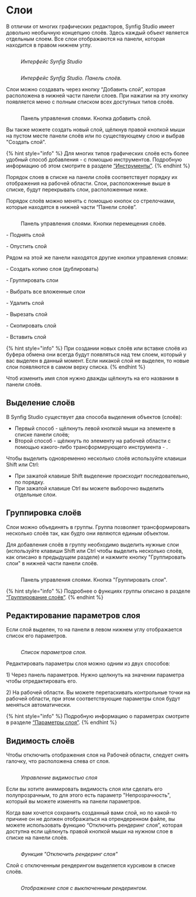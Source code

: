 # Слои

В отличии от многих графических редакторов, Synfig Studio имеет довольно необычную концепцию слоёв. Здесь каждый объект является отдельным слоем. Все слои отображаются на панели, которая находится в правом нижнем угл&#x443;_._

<figure><img src="../.gitbook/assets/pasted image 0.png" alt=""><figcaption><p><em>Интерфейс Synfig Studio</em></p></figcaption></figure>

<figure><img src="../.gitbook/assets/016-2 (1).png" alt=""><figcaption><p><em>Интерфейс Synfig Studio. Панель слоёв.</em></p></figcaption></figure>

Слои можно создавать через кнопку “Добавить слой”, которая расположена в нижней части панели слоев. При нажатии на эту кнопку появляется меню с полным списком всех доступных типов слоёв.

<figure><img src="../.gitbook/assets/018-1.png" alt=""><figcaption><p>Панель управления слоями. Кнопка добавить слой.</p></figcaption></figure>

Вы также можете создать новый слой, щёлкнув правой кнопкой мыши на пустом месте панели слоёв или по существующему слою и выбрав "Создать слой".

{% hint style="info" %}
Для многих типов графических слоёв есть более удобный способ добавления  - с помощью инструментов. Подробную информацию об этом смотрите в разделе [“Инструменты”](instrumenty.md).
{% endhint %}

Порядок слоев в списке на панели слоёв соответствует порядку их отображения на рабочей области.  Слои, расположенные выше в списке, будут перекрывать слои, расположенные ниже.

Порядок слоёв можно менять с помощью кнопок со стрелочками, которые находятся в нижней части “Панели слоёв”.

<figure><img src="../.gitbook/assets/018-2 (1).png" alt=""><figcaption><p>Панель управления слоями. Кнопки перемещения слоёв.</p></figcaption></figure>

<img src="../.gitbook/assets/layerup.png" alt="" data-size="line">- Поднять слой

<img src="../.gitbook/assets/layerdown.png" alt="" data-size="line">- Опустить слой

Рядом  на этой же панели находятся другие кнопки управления слоями:&#x20;

<img src="../.gitbook/assets/duplicate_icon.png" alt="" data-size="line">- Создать копию слоя (дублировать)

<img src="../.gitbook/assets/group_icon.png" alt="" data-size="line">- Группировать слои

<img src="../.gitbook/assets/select_all_child_layers_icon.png" alt="" data-size="line">- Выбрать все вложенные слои

<img src="../.gitbook/assets/delete_layer (1).png" alt="" data-size="line">- Удалить слой

<img src="../.gitbook/assets/tool_cutout_icon (1) (1).png" alt="" data-size="line">- Вырезать слой

<img src="../.gitbook/assets/copy_layer.png" alt="" data-size="line">- Скопировать слой

<img src="../.gitbook/assets/paste_layer.png" alt="" data-size="line">- Вставить слой

{% hint style="info" %}
При создании новых слоёв или вставке слоёв из буфера обмена они всегда будут появляться над тем слоем, который у вас выделен в данный момент. Если никакой слой не выделен, то новые слои появляются в самом верху списка.
{% endhint %}

Чтоб изменить имя слоя нужно дважды щёлкнуть на его названии в панели слоёв.

## Выделение слоёв

В Synfig Studio существует два способа выделения объектов (слоёв):

* Первый способ - щёлкнуть левой кнопкой мыши на элементе в списке панели слоёв;
* Второй способ - щёлкнуть по элементу на рабочей области с помощью какого-либо трансформирующего инструмента - <img src="../.gitbook/assets/tool_normal_icon.png" alt="" data-size="line"><img src="../.gitbook/assets/tool_smooth_move_icon.png" alt="" data-size="line"><img src="../.gitbook/assets/tool_scale_icon.png" alt="" data-size="line"><img src="../.gitbook/assets/tool_rotate_icon.png" alt="" data-size="line"><img src="../.gitbook/assets/tool_mirror_icon.png" alt="" data-size="line">.

Чтобы выделить одновременно несколько слоёв используйте клавиши Shift или Ctrl:

* При зажатой клавише Shift выделение происходит последовательно, по порядку.
* При зажатой клавише Ctrl вы можете выборочно выделить отдельные слои.

## Группировка слоёв

Слои можно объединять в группы. Группа позволяет трансформировать несколько слоёв так, как будто они являются единым объектом.&#x20;

Для добавления слоёв в группу необходимо выделить нужные слои (используйте клавиши Shift или Ctrl чтобы выделить несколько слоёв, как описано в предыдущем разделе) и нажмите кнопку "Группировать слои" в нижней части панели слоёв.

<figure><img src="../.gitbook/assets/018-2.png" alt=""><figcaption><p>Панель управления слоями. Кнопка "Группировать слои".</p></figcaption></figure>

{% hint style="info" %}
Подробнее о функциях группы описано в разделе [“Группирование слоёв”](gruppy.md).
{% endhint %}

## Редактирование параметров слоя

Если слой выделен, то на панели в левом нижнем углу отображается список его параметров.

<figure><img src="../.gitbook/assets/019 (1).png" alt=""><figcaption><p><em>Список параметров слоя.</em></p></figcaption></figure>

Редактировать параметры слоя можно одним из двух способов:&#x20;

1\) Через панель параметров. Нужно щелкнуть на значении параметра чтобы отредактировать его.

2\) На рабочей области. Вы можете перетаскивать контрольные точки на рабочей области, при этом соответствующие параметры слоя будут меняться автоматически.

{% hint style="info" %}
Подробную информацию о параметрах смотрите в разделе [“Параметры слоя”](parametry-sloya.md).
{% endhint %}

## Видимость слоёв

Чтобы отключить отображения слоя на Рабочей области, следует снять галочку, что расположена слева от слоя.&#x20;

<figure><img src="https://lh7-us.googleusercontent.com/3IKwq3ojOWMGjRIrk5B71oElGWIQHehH1tvGBcNJNdBOgOWEJQi0Giva703e6mq_dw4zdCQg7V44zBDwJ7Si8-dlOzkRwUvSdWjvHiwi0OVzjsKgy2tdrwrVGAiflNzPEnd7kT_e0-w4qupYwhOJSCI" alt=""><figcaption><p><em>Управление видимостью слоя</em></p></figcaption></figure>

Если вы хотите анимировать видимость слоя или сделать его полупрозрачным, то для этого есть параметр "Непрозрачность", который вы можете изменять на панели параметров.

Когда вам хочется сохранить созданный вами слой, но по какой-то причине он не должен отображаться на отрендеренном файле, вы можете использовать функцию “Отключить рендеринг слоя”, которая доступна если щёлкнуть правой кнопкой мыши на нужном слое в списке  на панели слоёв.

<figure><img src="../.gitbook/assets/2024-03-06_16-33 (1).png" alt=""><figcaption><p><em>Функция "Отключить рендеринг слоя"</em></p></figcaption></figure>

Слой с отключенным рендерингом выделяется курсивом в списке слоёв.

<figure><img src="../.gitbook/assets/2024-03-06_16-32.png" alt=""><figcaption><p><em>Отображение слоя с выключенным рендерингом.</em></p></figcaption></figure>
